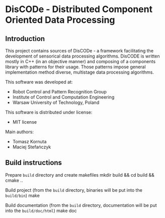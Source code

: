 DisCODe - Distributed Component Oriented Data Processing 
========================================================

Introduction
------------

This project contains sources of DisCODe - a framework facilitating the development of sensorical data processing algorithms. DisCODE is written mostly in C++ (in an objective manner) and composing of a components library with patterns for their usage. Those patterns impose general implementation method diverse, multistage data processing algorithms.

This software was developed at:

* Robot Control and Pattern Recognition Group
* Institute of Control and Computation Engineering
* Warsaw University of Technology, Poland

This software is distributed under license:

* MIT license

Main authors:

* Tomasz Kornuta
* Maciej Stefańczyk
  
  
Build instructions
------------------

Prepare `build` directory and create makefiles 
	mkdir build && cd build && cmake .. 

Build project (from the `build` directory, binaries will be put into the `build/bin`)
	make

Build documentation (from the `build` directory, documentation will be put into the `build/doc/html`)
	make doc 

